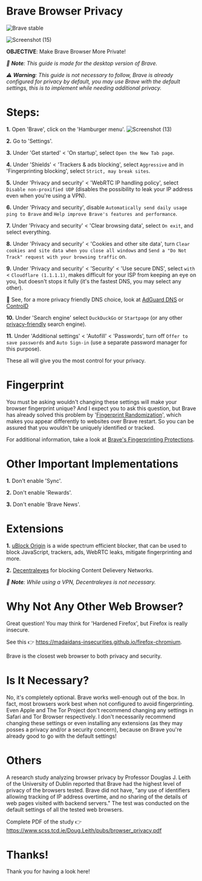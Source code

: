# Brave Browser Privacy
![Brave stable](https://badgen.net/badge/Brave/GPLv3/orange?icon=github)

![Screenshot (15)](https://user-images.githubusercontent.com/80682093/139572517-f4ae5246-a46d-4068-a52a-eea62a298c6d.png)

**OBJECTIVE**: Make Brave Browser More Private!

_📝 **Note**: This guide is made for the desktop version of Brave._

_⚠️ **Warning**: This guide is not necessary to follow, Brave is already configured for privacy by default, you may use Brave with the default settings, this is to implement while needing additional privacy._

# Steps:

**1.** Open 'Brave', click on the 'Hamburger menu'. ![Screenshot (13)](https://user-images.githubusercontent.com/80682093/132233765-59e71737-4c82-432e-9b34-06259a763c23.png)

**2.** Go to 'Settings'.

**3.** Under 'Get started' < 'On startup', select `Open the New Tab page`.

**4.** Under 'Shields' < 'Trackers & ads blocking', select `Aggressive` and in 'Fingerprinting blocking', select `Strict, may break sites`.

**5.** Under 'Privacy and security' < 'WebRTC IP handling policy', select `Disable non-proxified UDP` (disables the possibility to leak your IP address even when you're using a VPN).

**6.** Under 'Privacy and security', disable `Automatically send daily usage ping to Brave` and `Help improve Brave's features and performance`.

**7.** Under 'Privacy and security' < 'Clear browsing data', select `On exit`, and select everything.

**8.** Under 'Privacy and security' < 'Cookies and other site data', turn `Clear cookies and site data when you close all windows` and `Send a "Do Not Track" request with your browsing traffic` on.

**9.** Under 'Privacy and security' < 'Security' < 'Use secure DNS', select `with` < `Cloudflare (1.1.1.1)`, makes difficult for your ISP from keeping an eye on you, but doesn't stops it fully (it's the fastest DNS, you may select any other).

🙈 See, for a more privacy friendly DNS choice, look at [AdGuard DNS](https://adguard.com/en/adguard-dns/overview.html) or [ControlD](https://controld.com/free-dns)

**10.** Under 'Search engine' select `DuckDuckGo` or `Startpage` (or any other [privacy-friendly](https://itsfoss.com/privacy-search-engines/) search engine).

**11.** Under 'Additional settings' < 'Autofill' < 'Passwords', turn off `Offer to save passwords` and `Auto Sign-in` (use a separate password manager for this purpose).

These all will give you the most control for your privacy.

# Fingerprint

You must be asking wouldn't changing these settings will make your browser fingerprint unique? And I expect you to ask this question, but Brave has already solved this problem by '[Fingerprint Randomization](https://brave.com/privacy-updates-3/)', which makes you appear differently to websites over Brave restart. So you can be assured that you wouldn't be uniquely identified or tracked.

For additional information, take a look at [Brave's Fingerprinting Protections](https://github.com/brave/brave-browser/wiki/Fingerprinting-Protections).

# Other Important Implementations

**1.** Don't enable 'Sync'.

**2.** Don't enable 'Rewards'.

**3.** Don't enable 'Brave News'. 

# Extensions

**1.** [uBlock Origin](https://chrome.google.com/webstore/detail/ublock-origin/cjpalhdlnbpafiamejdnhcphjbkeiagm) is a wide spectrum efficient blocker, that can be used to block JavaScript, trackers, ads, WebRTC leaks, mitigate fingerprinting and more.

**2.** [Decentraleyes](https://chrome.google.com/webstore/detail/decentraleyes/ldpochfccmkkmhdbclfhpagapcfdljkj) for blocking Content Delievery Networks.

_📝 **Note**: While using a VPN, Decentraleyes is not necessary._

# Why Not Any Other Web Browser?

Great question! You may think for 'Hardened Firefox', but Firefox is really insecure.

See this 👉 https://madaidans-insecurities.github.io/firefox-chromium.

Brave is the closest web browser to both privacy and security. 

# Is It Necessary?

No, it's completely optional. Brave works well-enough out of the box. In fact, most browsers work best when not configured to avoid fingerprinting. Even Apple and The Tor Project don't recommend changing any settings in Safari and Tor Browser respectively. I don't necessarily recommend changing these settings or even installing any extensions (as they may posses a privacy and/or a security concern), because on Brave you're already good to go with the default settings!

# Others

A research study analyzing browser privacy by Professor Douglas J. Leith of the University of Dublin reported that Brave had the highest level of privacy of the browsers tested. Brave did not have, "any use of identifiers allowing tracking of IP address overtime, and no sharing of the details of web pages visited with backend servers." The test was conducted on the default settings of all the tested web browsers.

Complete PDF of the study 👉 https://www.scss.tcd.ie/Doug.Leith/pubs/browser_privacy.pdf

# Thanks!

Thank you for having a look here!
